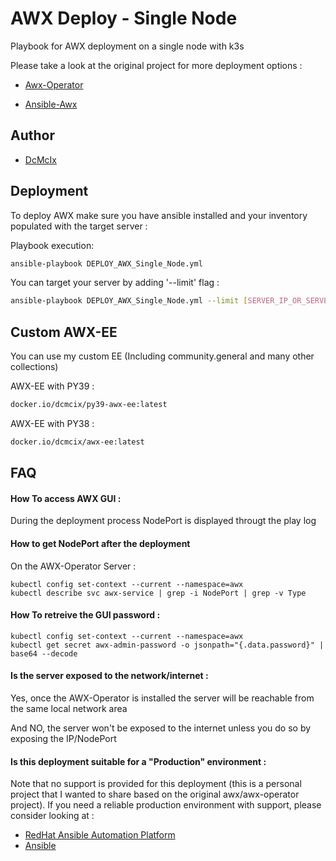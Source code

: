 
# AWX Deploy - Single Node

Playbook for AWX deployment on a single node with k3s

Please take a look at the original project for more deployment options :

- [Awx-Operator](https://github.com/ansible/awx-operator)

- [Ansible-Awx](https://github.com/ansible/awx)

## Author

 - [DcMcIx](https://www.github.com/DcMcIx)
## Deployment

To deploy AWX make sure you have ansible installed and your inventory populated with the target server :

Playbook execution: 

```bash
ansible-playbook DEPLOY_AWX_Single_Node.yml
```
You can target your server by adding '--limit' flag :
```bash
ansible-playbook DEPLOY_AWX_Single_Node.yml --limit [SERVER_IP_OR_SERVER_NAME]
```


## Custom AWX-EE
You can use my custom EE (Including community.general and many other collections)

AWX-EE with PY39 :
```bash
docker.io/dcmcix/py39-awx-ee:latest
```
AWX-EE with PY38 :
```bash
docker.io/dcmcix/awx-ee:latest
```
## FAQ

#### How To access AWX GUI :

During the deployment process NodePort is displayed througt the play log

#### How to get NodePort after the deployment
On the AWX-Operator Server :
```
kubectl config set-context --current --namespace=awx
kubectl describe svc awx-service | grep -i NodePort | grep -v Type
```
#### How To retreive the GUI password :
```
kubectl config set-context --current --namespace=awx
kubectl get secret awx-admin-password -o jsonpath="{.data.password}" | base64 --decode
```
#### Is the server exposed to the network/internet :
Yes, once the AWX-Operator is installed the server will be reachable from the same local network area

And NO, the server won't be exposed to the internet unless you do so by exposing the IP/NodePort

#### Is this deployment suitable for a "Production" environment :
Note that no support is provided for this deployment (this is a personal project that I wanted to share based on the original awx/awx-operator project). If you need a reliable production environment with support, please consider looking at :

 - [RedHat Ansible Automation Platform](https://www.redhat.com/en/technologies/management/ansible)
 - [Ansible](https://www.ansible.com)
